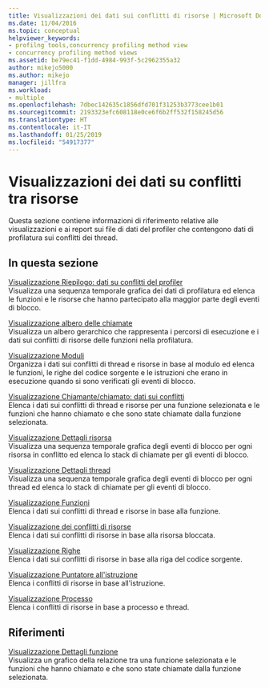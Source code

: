 ```yaml
---
title: Visualizzazioni dei dati sui conflitti di risorse | Microsoft Docs
ms.date: 11/04/2016
ms.topic: conceptual
helpviewer_keywords:
- profilng tools,concurrency profiling method view
- concurrency profiling method views
ms.assetid: be79ec41-f1dd-4984-993f-5c2962355a32
author: mikejo5000
ms.author: mikejo
manager: jillfra
ms.workload:
- multiple
ms.openlocfilehash: 7dbec142635c1856dfd701f31253b3773cee1b01
ms.sourcegitcommit: 2193323efc608118e0ce6f6b2ff532f158245d56
ms.translationtype: HT
ms.contentlocale: it-IT
ms.lasthandoff: 01/25/2019
ms.locfileid: "54917377"
---
```

# <a name="resource-contention-data-views"></a>Visualizzazioni dei dati su conflitti tra risorse
Questa sezione contiene informazioni di riferimento relative alle visualizzazioni e ai report sui file di dati del profiler che contengono dati di profilatura sui conflitti dei thread.  
  
## <a name="in-this-section"></a>In questa sezione  
 [Visualizzazione Riepilogo: dati su conflitti del profiler](../profiling/resource-contention-data-views.md)  
 Visualizza una sequenza temporale grafica dei dati di profilatura ed elenca le funzioni e le risorse che hanno partecipato alla maggior parte degli eventi di blocco.  
  
 [Visualizzazione albero delle chiamate](../profiling/call-tree-view-contention-data.md)  
 Visualizza un albero gerarchico che rappresenta i percorsi di esecuzione e i dati sui conflitti di risorse delle funzioni nella profilatura.  
  
 [Visualizzazione Moduli](../profiling/modules-view-contention-data.md)  
 Organizza i dati sui conflitti di thread e risorse in base al modulo ed elenca le funzioni, le righe del codice sorgente e le istruzioni che erano in esecuzione quando si sono verificati gli eventi di blocco.  
  
 [Visualizzazione Chiamante/chiamato: dati sui conflitti](../profiling/caller-callee-view-contention-data.md)  
 Elenca i dati sui conflitti di thread e risorse per una funzione selezionata e le funzioni che hanno chiamato e che sono state chiamate dalla funzione selezionata.  
  
 [Visualizzazione Dettagli risorsa](../profiling/resource-details-view-contention-data.md)  
 Visualizza una sequenza temporale grafica degli eventi di blocco per ogni risorsa in conflitto ed elenca lo stack di chiamate per gli eventi di blocco.  
  
 [Visualizzazione Dettagli thread](../profiling/thread-details-view-contention-data.md)  
 Visualizza una sequenza temporale grafica degli eventi di blocco per ogni thread ed elenca lo stack di chiamate per gli eventi di blocco.  
  
 [Visualizzazione Funzioni](../profiling/functions-view-contention-data.md)  
 Elenca i dati sui conflitti di thread e risorse in base alla funzione.  
  
 [Visualizzazione dei conflitti di risorse](../profiling/resource-contentions-view-contention-data.md)  
 Elenca i dati sui conflitti di risorse in base alla risorsa bloccata.  
  
 [Visualizzazione Righe](../profiling/lines-view-contention-data.md)  
 Elenca i dati sui conflitti di risorse in base alla riga del codice sorgente.  
  
 [Visualizzazione Puntatore all'istruzione](../profiling/instruction-pointers-ips-view-contention-data.md)  
 Elenca i conflitti di risorse in base all'istruzione.  
  
 [Visualizzazione Processo](../profiling/process-view-contention-data.md)  
 Elenca i conflitti di risorse in base a processo e thread.  
  
## <a name="reference"></a>Riferimenti  
 [Visualizzazione Dettagli funzione](../profiling/function-details-view.md)  
 Visualizza un grafico della relazione tra una funzione selezionata e le funzioni che hanno chiamato e che sono state chiamate dalla funzione selezionata.